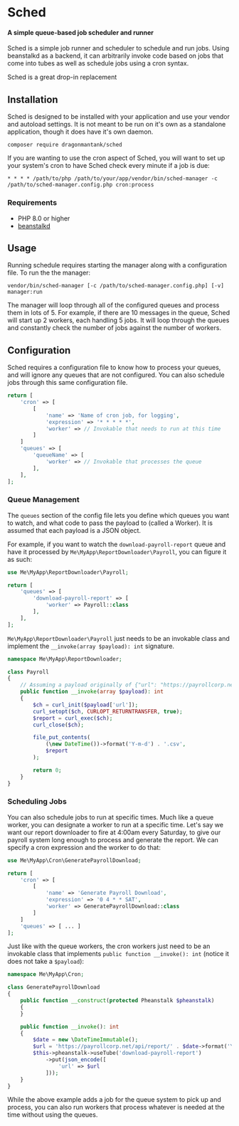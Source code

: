 # Sched
#### A simple queue-based job scheduler and runner

Sched is a simple job runner and scheduler to schedule and run jobs. Using beanstalkd as a backend, it can arbitrarily invoke code based on jobs that come into tubes as well as schedule jobs using a cron syntax.

Sched is a great drop-in replacement

## Installation

Sched is designed to be installed with your application and use your vendor and autoload settings. It is not meant to be run on it's own as a standalone application, though it does have it's own daemon.

```console
composer require dragonmantank/sched
```

If you are wanting to use the cron aspect of Sched, you will want to set up your system's cron to have Sched check every minute if a job is due:

```
* * * * /path/to/php /path/to/your/app/vendor/bin/sched-manager -c /path/to/sched-manager.config.php cron:process
```

### Requirements
- PHP 8.0 or higher
- [beanstalkd](https://beanstalkd.github.io/)

## Usage

Running schedule requires starting the manager along with a configuration file. To run the the manager:

```console
vendor/bin/sched-manager [-c /path/to/sched-manager.config.php] [-v] manager:run 
```

The manager will loop through all of the configured queues and process them in lots of 5. For example, if there are 10 messages in the queue, Sched will start up 2 workers, each handling 5 jobs. It will loop through the queues and constantly check the number of jobs against the number of workers.

## Configuration

Sched requires a configuration file to know how to process your queues, and will ignore any queues that are not configured. You can also schedule jobs through this same configuration file.

```php
return [
    'cron' => [
        [
            'name' => 'Name of cron job, for logging',
            'expression' => '* * * * *',
            'worker' => // Invokable that needs to run at this time
        ]
    ]
    'queues' => [
        'queueName' => [
            'worker' => // Invokable that processes the queue
        ],
    ],
];
```

### Queue Management

The `queues` section of the config file lets you define which queues you want to watch, and what code to pass the payload to (called a Worker). It is assumed that each payload is a JSON object.

For example, if you want to watch the `download-payroll-report` queue and have it processed by `Me\MyApp\ReportDownloader\Payroll`, you can figure it as such:

```php
use Me\MyApp\ReportDownloader\Payroll;

return [
    'queues' => [
        'download-payroll-report' => [
            'worker' => Payroll::class
        ],
    ],
];
```

`Me\MyApp\ReportDownloader\Payroll` just needs to be an invokable class and implement the `__invoke(array $payload): int` signature. 

```php
namespace Me\MyApp\ReportDownloader;

class Payroll
{
    // Assuming a payload originally of {"url": "https://payrollcorp.net/api/report/2021-01-01?apiKey=S3CR3T"}
    public function __invoke(array $payload): int
    {
        $ch = curl_init($payload['url']);
        curl_setopt($ch, CURLOPT_RETURNTRANSFER, true);
        $report = curl_exec($ch);
        curl_close($ch);

        file_put_contents(
            (\new DateTime())->format('Y-m-d') . '.csv',
            $report
        );

        return 0;
    }
}
```

### Scheduling Jobs

You can also schedule jobs to run at specific times. Much like a queue worker, you can designate a worker to run at a specific time. Let's say we want our report downloader to fire at 4:00am every Saturday, to give our payroll system long enough to process and generate the report. We can specify a cron expression and the worker to do that:

```php
use Me\MyApp\Cron\GeneratePayrollDownload;

return [
    'cron' => [
        [
            'name' => 'Generate Payroll Download',
            'expression' => '0 4 * * SAT',
            'worker' => GeneratePayrollDownload::class
        ]
    ]
    'queues' => [ ... ]
];
```

Just like with the queue workers, the cron workers just need to be an invokable class that implements `public function __invoke(): int` (notice it does not take a `$payload`):

```php
namespace Me\MyApp\Cron;

class GeneratePayrollDownload
{
    public function __construct(protected Pheanstalk $pheanstalk)
    {
    }

    public function __invoke(): int
    {
        $date = new \DateTimeImmutable();
        $url = 'https://payrollcorp.net/api/report/' . $date->format('Y-m-d') . '/?apiKey=S3C3R3T';
        $this->pheanstalk->useTube('download-payroll-report')
            ->put(json_encode([
                'url' => $url
            ]));
    }
}
```

While the above example adds a job for the queue system to pick up and process, you can also run workers that process whatever is needed at the time without using the queues. 